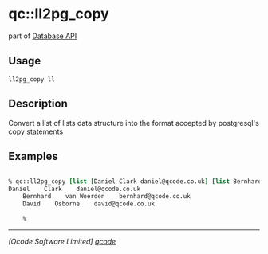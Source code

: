 qc::ll2pg_copy
==============

part of [Database API](../qc/wiki/DatabaseApi)

Usage
-----
`ll2pg_copy ll`

Description
-----------
Convert a list of lists data structure into the format accepted by postgresql's copy statements

Examples
--------
```tcl

% qc::ll2pg_copy [list [Daniel Clark daniel@qcode.co.uk] [list Bernhard "van Woerden" bernhard@qcode.co.uk] [list David Osborne david@qcode.co.uk]]
Daniel    Clark    daniel@qcode.co.uk
    Bernhard    van Woerden    bernhard@qcode.co.uk
    David    Osborne    david@qcode.co.uk
    
    %

```

----------------------------------
*[Qcode Software Limited] [qcode]*

[qcode]: http://www.qcode.co.uk "Qcode Software"